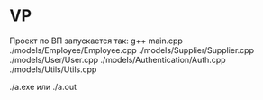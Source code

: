 # VP
Проект по ВП запускается так:
g++ main.cpp ./models/Employee/Employee.cpp ./models/Supplier/Supplier.cpp ./models/User/User.cpp ./models/Authentication/Auth.cpp ./models/Utils/Utils.cpp

./a.exe или ./a.out
